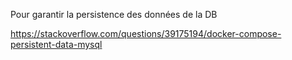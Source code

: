 
Pour garantir la persistence des données de la DB

https://stackoverflow.com/questions/39175194/docker-compose-persistent-data-mysql